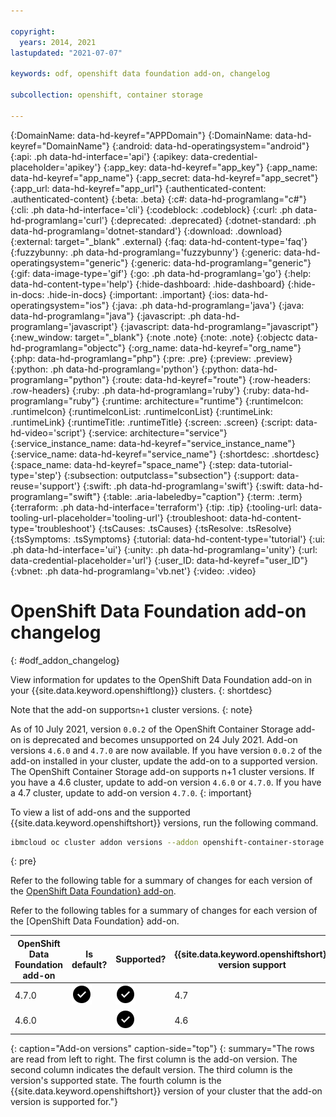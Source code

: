 ```yaml
---

copyright:
  years: 2014, 2021
lastupdated: "2021-07-07"

keywords: odf, openshift data foundation add-on, changelog

subcollection: openshift, container storage

---
```


{:DomainName: data-hd-keyref="APPDomain"}
{:DomainName: data-hd-keyref="DomainName"}
{:android: data-hd-operatingsystem="android"}
{:api: .ph data-hd-interface='api'}
{:apikey: data-credential-placeholder='apikey'}
{:app_key: data-hd-keyref="app_key"}
{:app_name: data-hd-keyref="app_name"}
{:app_secret: data-hd-keyref="app_secret"}
{:app_url: data-hd-keyref="app_url"}
{:authenticated-content: .authenticated-content}
{:beta: .beta}
{:c#: data-hd-programlang="c#"}
{:cli: .ph data-hd-interface='cli'}
{:codeblock: .codeblock}
{:curl: .ph data-hd-programlang='curl'}
{:deprecated: .deprecated}
{:dotnet-standard: .ph data-hd-programlang='dotnet-standard'}
{:download: .download}
{:external: target="_blank" .external}
{:faq: data-hd-content-type='faq'}
{:fuzzybunny: .ph data-hd-programlang='fuzzybunny'}
{:generic: data-hd-operatingsystem="generic"}
{:generic: data-hd-programlang="generic"}
{:gif: data-image-type='gif'}
{:go: .ph data-hd-programlang='go'}
{:help: data-hd-content-type='help'}
{:hide-dashboard: .hide-dashboard}
{:hide-in-docs: .hide-in-docs}
{:important: .important}
{:ios: data-hd-operatingsystem="ios"}
{:java: .ph data-hd-programlang='java'}
{:java: data-hd-programlang="java"}
{:javascript: .ph data-hd-programlang='javascript'}
{:javascript: data-hd-programlang="javascript"}
{:new_window: target="_blank"}
{:note .note}
{:note: .note}
{:objectc data-hd-programlang="objectc"}
{:org_name: data-hd-keyref="org_name"}
{:php: data-hd-programlang="php"}
{:pre: .pre}
{:preview: .preview}
{:python: .ph data-hd-programlang='python'}
{:python: data-hd-programlang="python"}
{:route: data-hd-keyref="route"}
{:row-headers: .row-headers}
{:ruby: .ph data-hd-programlang='ruby'}
{:ruby: data-hd-programlang="ruby"}
{:runtime: architecture="runtime"}
{:runtimeIcon: .runtimeIcon}
{:runtimeIconList: .runtimeIconList}
{:runtimeLink: .runtimeLink}
{:runtimeTitle: .runtimeTitle}
{:screen: .screen}
{:script: data-hd-video='script'}
{:service: architecture="service"}
{:service_instance_name: data-hd-keyref="service_instance_name"}
{:service_name: data-hd-keyref="service_name"}
{:shortdesc: .shortdesc}
{:space_name: data-hd-keyref="space_name"}
{:step: data-tutorial-type='step'}
{:subsection: outputclass="subsection"}
{:support: data-reuse='support'}
{:swift: .ph data-hd-programlang='swift'}
{:swift: data-hd-programlang="swift"}
{:table: .aria-labeledby="caption"}
{:term: .term}
{:terraform: .ph data-hd-interface='terraform'}
{:tip: .tip}
{:tooling-url: data-tooling-url-placeholder='tooling-url'}
{:troubleshoot: data-hd-content-type='troubleshoot'}
{:tsCauses: .tsCauses}
{:tsResolve: .tsResolve}
{:tsSymptoms: .tsSymptoms}
{:tutorial: data-hd-content-type='tutorial'}
{:ui: .ph data-hd-interface='ui'}
{:unity: .ph data-hd-programlang='unity'}
{:url: data-credential-placeholder='url'}
{:user_ID: data-hd-keyref="user_ID"}
{:vbnet: .ph data-hd-programlang='vb.net'}
{:video: .video}
  
  

# OpenShift Data Foundation add-on changelog
{: #odf_addon_changelog}

View information for updates to the OpenShift Data Foundation add-on in your {{site.data.keyword.openshiftlong}} clusters.
{: shortdesc}

Note that the add-on supports`n+1` cluster versions.
{: note}

As of 10 July 2021, version `0.0.2` of the OpenShift Container Storage add-on is deprecated and becomes unsupported on 24 July 2021. Add-on versions `4.6.0` and `4.7.0` are now available. If you have version `0.0.2` of the add-on installed in your cluster, update the add-on to a supported version. The OpenShift Container Storage add-on supports n+1 cluster versions. If you have a 4.6 cluster, update to add-on version `4.6.0` or `4.7.0`. If you have a 4.7 cluster, update to add-on version `4.7.0`.
{: important}

To view a list of add-ons and the supported {{site.data.keyword.openshiftshort}} versions, run the following command.
```sh
ibmcloud oc cluster addon versions --addon openshift-container-storage
```
{: pre}

Refer to the following table for a summary of changes for each version of the [OpenShift Data Foundation} add-on](/docs/openshift?topic=openshift-ocs-storage-prep).

Refer to the following tables for a summary of changes for each version of the [OpenShift Data Foundation} add-on.

| OpenShift Data Foundation add-on | Is default? | Supported? | {{site.data.keyword.openshiftshort}} version support |
| --- | --- | --- | --- |
| 4.7.0 | <img src="images/icon-checkmark-confirm.svg" width="32" alt="Supported" style="width:32px;" /> | <img src="images/icon-checkmark-confirm.svg" width="32" alt="Supported" style="width:32px;" /> | 4.7 |
| 4.6.0 | | <img src="images/icon-checkmark-confirm.svg" width="32" alt="Supported" style="width:32px;" /> | 4.6 |
{: caption="Add-on versions" caption-side="top"}
{: summary="The rows are read from left to right. The first column is the add-on version. The second column indicates the default version. The third column is the version's supported state. The fourth column is the {{site.data.keyword.openshiftshort}} version of your cluster that the add-on version is supported for."}


